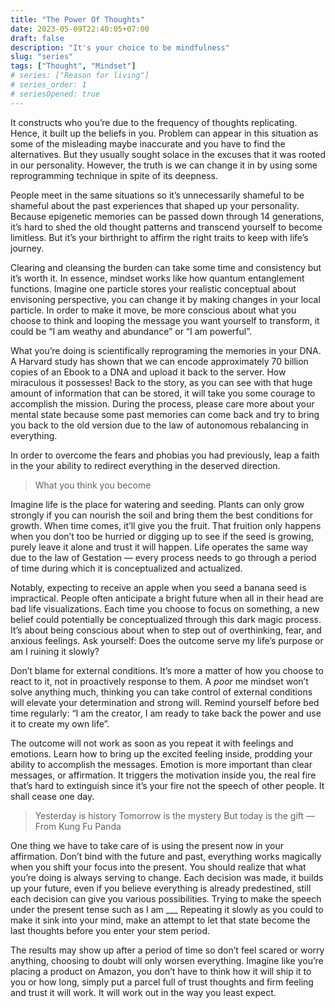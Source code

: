 ```yaml
---
title: "The Power Of Thoughts"
date: 2023-05-09T22:40:05+07:00
draft: false
description: "It's your choice to be mindfulness"
slug: "series"
tags: ["Thought", "Mindset"]
# series: ["Reason for living"]
# series_order: 1
# seriesOpened: true
--- 
```

It constructs who you’re due to the frequency of thoughts replicating. Hence, it built up the beliefs in you. Problem can appear in this situation as some of the misleading maybe inaccurate and you have to find the alternatives. But they usually sought solace in the excuses that it was rooted in our personality. However, the truth is we can change it in by using some reprogramming technique in spite of its deepness.

People meet in the same situations so it’s unnecessarily shameful to be shameful about the past experiences that shaped up your personality. Because epigenetic memories can be passed down through 14 generations, it’s hard to shed the old thought patterns and transcend yourself to become limitless. But it’s your birthright to affirm the right traits to keep with life’s journey.

Clearing and cleansing the burden can take some time and consistency but it’s worth it. In essence, mindset works like how quantum entanglement functions. Imagine one particle stores your realistic conceptual about envisoning perspective, you can change it by making changes in your local particle. In order to make it move, be more conscious about what you choose to think and looping the message you want yourself to transform, it could be “I am weathy and abundance” or “I am powerful”.

What you’re doing is scientifically reprograming the memories in your DNA. A Harvard study has shown that we can encode approximately 70 billion copies of an Ebook to a DNA and upload it back to the server. How miraculous it possesses! Back to the story, as you can see with that huge amount of information that can be stored, it will take you some courage to accomplish the mission. During the process, please care more about your mental state because some past memories can come back and try to bring you back to the old version due to the law of autonomous rebalancing in everything.

In order to overcome the fears and phobias you had previously, leap a faith in the your ability to redirect everything in the deserved direction.

> What you think you become

Imagine life is the place for watering and seeding. Plants can only grow strongly if you can nourish the soil and bring them the best conditions for growth. When time comes, it’ll give you the fruit. That fruition only happens when you don’t too be hurried or digging up to see if the seed is growing, purely leave it alone and trust it will happen. Life operates the same way due to the law of Gestation — every process needs to go through a period of time during which it is conceptualized and actualized.

Notably, expecting to receive an apple when you seed a banana seed is impractical. People often anticipate a bright future when all in their head are bad life visualizations. Each time you choose to focus on something, a new belief could potentially be conceptualized through this dark magic process. It’s about being conscious about when to step out of overthinking, fear, and anxious feelings. Ask yourself: Does the outcome serve my life’s purpose or am I ruining it slowly?

Don’t blame for external conditions. It’s more a matter of how you choose to react to it, not in proactively response to them. A *poor* me mindset won’t solve anything much, thinking you can take control of external conditions will elevate your determination and strong will. Remind yourself before bed time regularly: “I am the creator, I am ready to take back the power and use it to create my own life”.

The outcome will not work as soon as you repeat it with feelings and emotions. Learn how to bring up the excited feeling inside, prodding your ability to accomplish the messages. Emotion is more important than clear messages, or affirmation. It triggers the motivation inside you, the real fire that’s hard to extinguish since it’s your fire not the speech of other people. It shall cease one day.

> Yesterday is history
>Tomorrow is the mystery
>But today is the gift
>— From Kung Fu Panda


One thing we have to take care of is using the present now in your affirmation. Don’t bind with the future and past, everything works magically when you shift your focus into the present. You should realize that what you’re doing is always serving to change. Each decision was made, it builds up your future, even if you believe everything is already predestined, still each decision can give you various possibilities. Trying to make the speech under the present tense such as I am ___ Repeating it slowly as you could to make it sink into your mind, make an attempt to let that state become the last thoughts before you enter your stem period.

The results may show up after a period of time so don’t feel scared or worry anything, choosing to doubt will only worsen everything. Imagine like you’re placing a product on Amazon, you don’t have to think how it will ship it to you or how long, simply put a parcel full of trust thoughts and firm feeling and trust it will work. It will work out in the way you least expect.
<script async data-uid="8e4ed58542" src="https://lemenio.ck.page/8e4ed58542/index.js"></script>